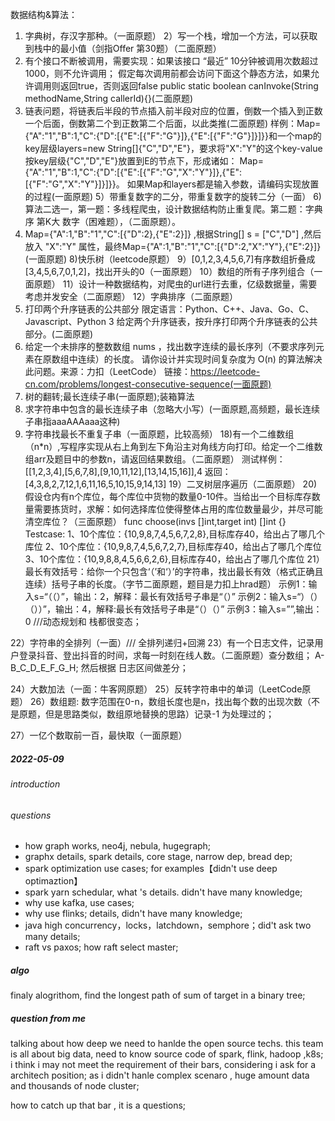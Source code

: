 数据结构&算法：
1)	字典树，存汉字那种。（一面原题）
2）写一个栈，增加一个方法，可以获取到栈中的最小值（剑指Offer 第30题）（二面原题）
3) 有个接口不断被调用，需要实现：如果该接口  “最近” 10分钟被调用次数超过1000，则不允许调用；
假定每次调用前都会访问下面这个静态方法，如果允许调用则返回true，否则返回false
public static boolean canInvoke(String methodName,String callerId){}(二面原题)
4) 链表问题，将链表后半段的节点插入前半段对应的位置，倒数一个插入到正数一个后面，倒数第二个到正数第二个后面，以此类推(二面原题)
 样例：Map={"A":"1","B":1,"C":{"D":[{"E":[{"F":"G"}]},{"E":[{"F":"G"}]}]}}和一个map的key层级layers=new String[]{"C","D","E"}，要求将"X":"Y"的这个key-value 按key层级{"C","D","E"}放置到E的节点下，形成诸如：
Map={"A":"1","B":1,"C":{"D":[{"E":[{"F":"G","X":"Y"}]},{"E":[{"F":"G","X":"Y"}]}]}}。
如果Map和layers都是输入参数，请编码实现放置的过程(一面原题)
5）带重复数字的二分，带重复数字的旋转二分（一面）
6)算法二选一，第一题：多线程爬虫，设计数据结构防止重复爬。第二题：字典序 第K大 数字（困难题），（二面原题）。
7) Map={"A":1,"B":"1","C":[{"D":2},{"E":2}]} ,根据String[] s = ["C","D"] ,然后放入 "X":"Y" 属性，最终Map={"A":1,"B":"1","C":[{"D":2,"X":"Y"},{"E":2}]}(一面原题)
8)快乐树（leetcode原题）
9）[0,1,2,3,4,5,6,7]有序数组折叠成[3,4,5,6,7,0,1,2]，找出开头的0（一面原题）
10）数组的所有子序列组合（一面原题）
11）设计一种数据结构，对爬虫的url进行去重，亿级数据量，需要考虑并发安全（二面原题）
12）字典排序（二面原题）
13) 打印两个升序链表的公共部分
限定语言：Python、C++、Java、Go、C、Javascript、Python 3
给定两个升序链表，按升序打印两个升序链表的公共部分。(二面原题)
14) 给定一个未排序的整数数组 nums ，找出数字连续的最长序列（不要求序列元素在原数组中连续）的长度。
请你设计并实现时间复杂度为 O(n) 的算法解决此问题。来源：力扣（LeetCode）
链接：https://leetcode-cn.com/problems/longest-consecutive-sequence(一面原题)
15) 树的翻转;最长连续子串(一面原题);装箱算法
16) 求字符串中包含的最长连续子串（忽略大小写）(一面原题,高频题，最长连续子串指aaaAAAaaa这种)
17) 字符串找最长不重复子串（一面原题，比较高频）
18)有一个二维数组（n*n）,写程序实现从右上角到左下角沿主对角线方向打印。给定一个二维数组arr及题目中的参数n，请返回结果数组。（二面原题）
测试样例：
[[1,2,3,4],[5,6,7,8],[9,10,11,12],[13,14,15,16]],4
返回：
[4,3,8,2,7,12,1,6,11,16,5,10,15,9,14,13]
19）二叉树层序遍历（二面原题）
20)假设仓内有n个库位，每个库位中货物的数量0-10件。当给出一个目标库存数量需要拣货时，求解：如何选择库位使得整体占用的库位数量最少，并尽可能清空库位？（三面原题）
func choose(invs []int,target int) []int {}
Testcase:
1、10个库位：{10,9,8,7,4,5,6,7,2,8},目标库存40，给出占了哪几个库位
2、10个库位：{10,9,8,7,4,5,6,7,2,7},目标库存40，给出占了哪几个库位
3、10个库位：{10,9,8,8,4,5,6,6,2,6},目标库存40，给出占了哪几个库位
21）最长有效括号：给你一个只包含‘（’和‘）’的字符串，找出最长有效（格式正确且连续）括号子串的长度。（字节二面原题，题目是力扣上hrad题）
示例1：输入s=“（（）”，输出：2，解释：最长有效括号子串是“（）”
示例2：输入s=“）（）（））”，输出：4，解释:最长有效括号子串是“（）（）”
示例3：输入s=””,输出：0
///动态规划和 栈都很变态；

22）字符串的全排列（一面）///
全排列递归+回溯
23）有一个日志文件，记录用户登录抖音、登出抖音的时间，求每一时刻在线人数。（二面原题）查分数组；
A-B_C_D_E_F_G_H; 
然后根据 日志区间做差分； 

24）大数加法（一面：牛客网原题）
25）反转字符串中的单词（LeetCode原题）
26）数组题: 数字范围在0-n，数组长度也是n，找出每个数的出现次数（不是原题，但是思路类似，数组原地替换的思路）记录-1 为处理过的；

27）一亿个数取前一百，最快取（一面原题）



##### 2022-05-09
###### introduction
###### questions
- how graph works, neo4j, nebula, hugegraph;
- graphx details, spark details, core stage, narrow dep, bread dep; 
- spark optimization use cases; for examples【didn't use deep optimaztion】
- spark yarn schedular, what 's details. didn't have many knowledge;
- why use kafka, use cases; 
- why use flinks; details, didn't have many knowledge;
- java high concurrency，locks，latchdown，semphore；did't ask two many details;
- raft vs paxos; how raft select master;
##### algo
finaly alogrithom, find the longest path of sum of target in a binary tree;
##### question from me
talking about how deep we need to hanlde the open source techs. 
this team is all about big data,  need to know source code of spark, flink, hadoop ,k8s; 
i think i may not meet the requirement of their bars, considering i ask for a architech position;
as i didn't hanle complex scenaro , huge amount data and thousands of node cluster;

how to catch up that bar , it is a questions;
